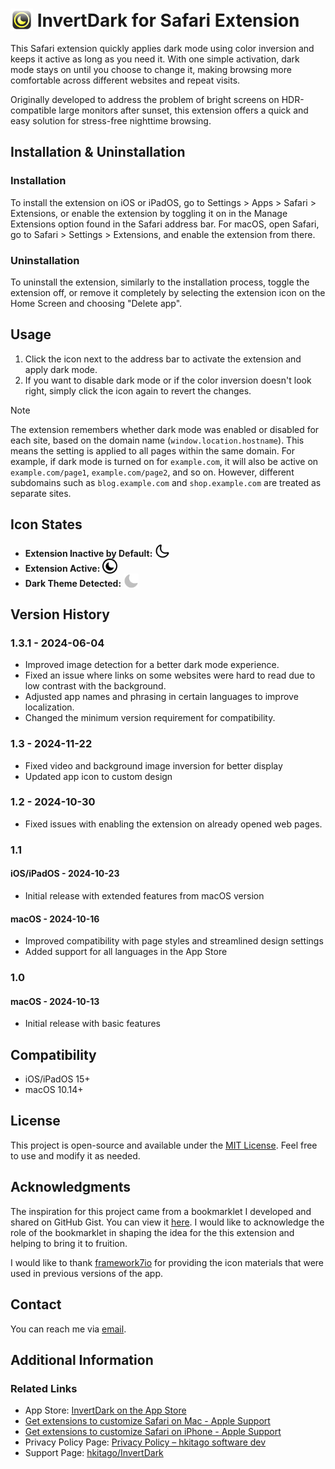 # <img src="https://raw.githubusercontent.com/hkitago/InvertDark/refs/heads/main/Shared%20(App)/Resources/Icon.png" height="36" valign="bottom"/> InvertDark for Safari Extension

This Safari extension quickly applies dark mode using color inversion and keeps it active as long as you need it. With one simple activation, dark mode stays on until you choose to change it, making browsing more comfortable across different websites and repeat visits.

Originally developed to address the problem of bright screens on HDR-compatible large monitors after sunset, this extension offers a quick and easy solution for stress-free nighttime browsing.

## Installation & Uninstallation

### Installation

To install the extension on iOS or iPadOS, go to Settings > Apps > Safari > Extensions, or enable the extension by toggling it on in the Manage Extensions option found in the Safari address bar.
For macOS, open Safari, go to Safari > Settings > Extensions, and enable the extension from there.

### Uninstallation

To uninstall the extension, similarly to the installation process, toggle the extension off, or remove it completely by selecting the extension icon on the Home Screen and choosing "Delete app".

## Usage

1. Click the icon next to the address bar to activate the extension and apply dark mode.
2. If you want to disable dark mode or if the color inversion doesn't look right, simply click the icon again to revert the changes.

> [!NOTE]  
> The extension remembers whether dark mode was enabled or disabled for each site, based on the domain name (`window.location.hostname`). This means the setting is applied to all pages within the same domain. For example, if dark mode is turned on for `example.com`, it will also be active on `example.com/page1`, `example.com/page2`, and so on. However, different subdomains such as `blog.example.com` and `shop.example.com` are treated as separate sites.

## Icon States

- **Extension Inactive by Default:** <code><img src="https://raw.githubusercontent.com/hkitago/InvertDark/refs/heads/main/Shared%20(Extension)/Resources/images/toolbar-icon.svg" height="24" valign="bottom"/></code>
- **Extension Active:** <code><img src="https://raw.githubusercontent.com/hkitago/InvertDark/refs/heads/main/Shared%20(Extension)/Resources/images/toolbar-icon-dark.svg" height="24" valign="bottom"/></code>
- **Dark Theme Detected:** <code><img src="https://raw.githubusercontent.com/hkitago/InvertDark/refs/heads/main/Shared%20(Extension)/Resources/images/toolbar-icon-site-dark.svg" height="24" valign="bottom"/></code>

## Version History

### 1.3.1 - 2024-06-04

- Improved image detection for a better dark mode experience.
- Fixed an issue where links on some websites were hard to read due to low contrast with the background.
- Adjusted app names and phrasing in certain languages to improve localization.
- Changed the minimum version requirement for compatibility.

### 1.3 - 2024-11-22

- Fixed video and background image inversion for better display
- Updated app icon to custom design

### 1.2 - 2024-10-30

- Fixed issues with enabling the extension on already opened web pages.

### 1.1

#### **iOS/iPadOS** - 2024-10-23

- Initial release with extended features from macOS version

#### **macOS** - 2024-10-16

- Improved compatibility with page styles and streamlined design settings
- Added support for all languages in the App Store

### 1.0

#### **macOS** - 2024-10-13

- Initial release with basic features

## Compatibility

- iOS/iPadOS 15+
- macOS 10.14+

## License

This project is open-source and available under the [MIT License](LICENSE). Feel free to use and modify it as needed.

## Acknowledgments

The inspiration for this project came from a bookmarklet I developed and shared on GitHub Gist. You can view it [here](https://gist.github.com/hkitago/ef7aa6876254500cc27623c92a30fa2d). I would like to acknowledge the role of the bookmarklet in shaping the idea for the this extension and helping to bring it to fruition.

I would like to thank [framework7io](https://github.com/framework7io/framework7-icons) for providing the icon materials that were used in previous versions of the app.

## Contact

You can reach me via [email](mailto:hkitago@icloud.com?subject=Support%20for%20InvertDark).

## Additional Information

### Related Links
- App Store: [InvertDark on the App Store](https://apps.apple.com/app/invertdark-for-safari/id6736727849)
- [Get extensions to customize Safari on Mac - Apple Support](https://support.apple.com/guide/safari/get-extensions-sfri32508/mac)
- [Get extensions to customize Safari on iPhone - Apple Support](https://support.apple.com/guide/iphone/iphab0432bf6/18.0/ios/18.0)
- Privacy Policy Page: [Privacy Policy – hkitago software dev](https://hkitago.com/wpautoterms/privacy-policy/)
- Support Page: [hkitago/InvertDark](https://github.com/hkitago/InvertDark/)

